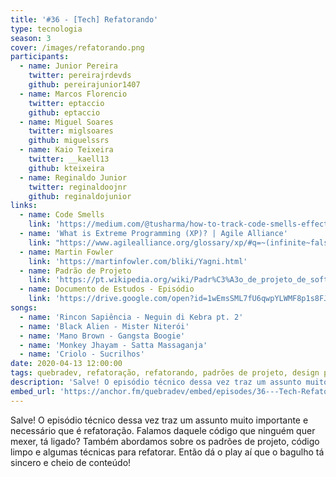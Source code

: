 ```yaml
---
title: '#36 - [Tech] Refatorando'
type: tecnologia
season: 3
cover: /images/refatorando.png
participants:
  - name: Junior Pereira
    twitter: pereirajrdevds
    github: pereirajunior1407
  - name: Marcos Florencio
    twitter: eptaccio
    github: eptaccio
  - name: Miguel Soares
    twitter: miglsoares
    github: miguelssrs
  - name: Kaio Teixeira
    twitter: __kaell13
    github: kteixeira
  - name: Reginaldo Junior
    twitter: reginaldoojnr
    github: reginaldojunior
links:
  - name: Code Smells
    link: 'https://medium.com/@tusharma/how-to-track-code-smells-effectively-48dbf5ba659d'
  - name: 'What is Extreme Programming (XP)? | Agile Alliance'
    link: "https://www.agilealliance.org/glossary/xp/#q=~(infinite~false~filters~(postType~(~'post~'aa_book~'aa_event_session~'aa_experience_report~'aa_glossary~'aa_research_paper~'aa_video)~tags~(~'xp))~searchTerm~'~sort~false~sortDirection~'asc~page~1)"
  - name: Martin Fowler
    link: 'https://martinfowler.com/bliki/Yagni.html'
  - name: Padrão de Projeto
    link: 'https://pt.wikipedia.org/wiki/Padr%C3%A3o_de_projeto_de_software'
  - name: Documento de Estudos - Episódio
    link: 'https://drive.google.com/open?id=1wEmsSML7fU6qwpYLWMF8p1s8FJ2pgmFg'
songs:
  - name: 'Rincon Sapiência - Neguin di Kebra pt. 2'
  - name: 'Black Alien - Mister Niterói'
  - name: 'Mano Brown - Gangsta Boogie'
  - name: 'Monkey Jhayam - Satta Massaganja'
  - name: 'Criolo - Sucrilhos'
date: 2020-04-13 12:00:00
tags: quebradev, refatoração, refatorando, padrões de projeto, design patterns, agile
description: 'Salve! O episódio técnico dessa vez traz um assunto muito importante e necessário que é refatoração. Falamos daquele código que ninguém quer mexer, tá ligado? Também abordamos sobre os padrões de projeto, código limpo e algumas técnicas para refatorar.'
embed_url: 'https://anchor.fm/quebradev/embed/episodes/36---Tech-Refatorando-ecm1bj'
---
```


Salve! O episódio técnico dessa vez traz um assunto muito importante e necessário que é refatoração. Falamos daquele código que ninguém quer mexer, tá ligado? Também abordamos sobre os padrões de projeto, código limpo e algumas técnicas para refatorar.
Então dá o play aí que o bagulho tá sincero e cheio de conteúdo!
